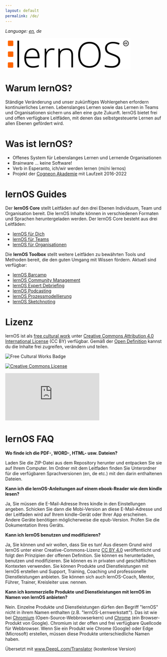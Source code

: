 ```yaml
---
layout: default
permalink: /de/
---
```

*Language: [en](https://cogneon.github.io/lernos), de*

![lernOS Logo](https://raw.githubusercontent.com/cogneon/lernos-core/master/images/lernOS%20Logo/lernOS-logo-400px.png)
<br />

# Warum lernOS?
Ständige Veränderung und unser zukünftiges Wohlergehen erfordern kontinuierliches Lernen. Lebenslanges Lernen sowie das Lernen in Teams und Organisationen sichern uns allen eine gute Zukunft. lernOS bietet frei und offen verfügbare Leitfäden, mit denen das selbstgesteuerte Lernen auf allen Ebenen gefördert wird.

# Was ist lernOS?
* Offenes System für Lebenslanges Lernen und Lernende Organisationen
* Brainware ... keine Software!
* Verb in Esperanto, ich/wir werden lernen (mi/ni lernos)
* Projekt der [Cogneon Akademie](https://lernos.org) mit Laufzeit 2016-2022

# lernOS  Guides
Der **lernOS Core** stellt Leitfäden auf den drei Ebenen Individuum, Team und Organisation bereit. Die lernOS Inhalte können in verschiedenen Formaten und Sprachen heruntergeladen werden. Der lernOS Core besteht aus drei Leitfäden:

* [lernOS für Dich](https://github.com/cogneon/lernos-for-you)
* [lernOS für Teams](https://github.com/cogneon/lernos-for-teams)
* [lernOS für Organisationen](https://github.com/cogneon/lernos-for-organizations)

Die **lernOS Toolbox** stellt weitere Leitfäden zu bewährten Tools und Methoden bereit, die den guten Umgang mit Wissen fördern. Aktuell sind verfügbar:

* [lernOS Barcamp](https://github.com/cogneon/lernos-barcamp)
* [lernOS Community Management](https://github.com/cogneon/lernos-cmgmt)
* [lernOS Expert Debriefing](https://github.com/cogneon/lernos-expert-debriefing)
* [lernOS Podcasting](https://github.com/cogneon/lernos-podcasting)
* [lernOS Prozessmodellierung](https://github.com/cogneon/lernos-cmgmt)
* [lernOS Sketchnoting](https://github.com/cogneon/lernos-sketchnoting)

# Lizenz
lernOS ist als [free cultural work](https://creativecommons.org/share-your-work/public-domain/freeworks/) unter [Creative Commons Attribution 4.0 International License](https://creativecommons.org/licenses/by/4.0/) (CC BY) verfügbar. Gemäß der [Open Definition](https://opendefinition.org/od/2.1/de/) kannst du die Inhalte frei zugreifen, verändern und teilen.

![Free Cultural Works Badge](https://upload.wikimedia.org/wikipedia/commons/thumb/b/b7/Approved-for-free-cultural-works.svg/240px-Approved-for-free-cultural-works.svg.png)

<a rel="license" href="http://creativecommons.org/licenses/by/4.0/" target="_blank"><img alt="Creative Commons License" style="border-width:0" src="https://i.creativecommons.org/l/by/4.0/88x31.png" /></a>

![](https://analytics.cogneon.de/piwik.php?idsite=3&amp;rec=1)

# lernOS FAQ
**Wo finde ich die PDF-, WORD-, HTML- usw. Dateien?**

Laden Sie die ZIP-Datei aus dem Repository herunter und entpacken Sie sie auf Ihrem Computer. Im Ordner mit dem Leitfaden finden Sie Unterordner für die verfügbaren Sprachversionen (en, de etc.) mit den darin enthaltenen Dateien.

**Kann ich die lernOS-Anleitungen auf einem ebook-Reader wie dem kindle lesen?**

Ja, Sie müssen die E-Mail-Adresse Ihres kindle in den Einstellungen angeben. Schicken Sie dann die Mobi-Version an diese E-Mail-Adresse und der Leitfaden wird auf Ihrem kindle-Gerät oder Ihrer App erscheinen. Andere Geräte benötigen möglicherweise die epub-Version. Prüfen Sie die Dokumentation Ihres Geräts.

**Kann ich lernOS benutzen und modifizieren?**

Ja, Sie können und wir wollen, dass Sie es tun! Aus diesem Grund wird lernOS unter einer Creative-Commons-Lizenz [CC BY 4.0](https://creativecommons.org/licenses/by/4.0/) veröffentlicht und folgt den Prinzipien der offenen Definition. Sie können es herunterladen, benutzen und modifizieren. Sie können es in privaten und geschäftlichen Kontexten verwenden. Sie können Produkte und Dienstleistungen mit lernOS erstellen und Support, Training, Coaching und professionelle Dienstleistungen anbieten. Sie können sich auch lernOS-Coach, Mentor, Führer, Trainer, Kreisleiter usw. nennen.

**Kann ich kommerzielle Produkte und Dienstleistungen mit lernOS im Namen von lernOS anbieten?**

Nein. Einzelne Produkte und Dienstleistungen dürfen den Begriff "lernOS" nicht in ihrem Namen enthalten (z.B. "lernOS-Lernwerkstatt"). Das ist wie bei [Chromium](https://www.chromium.org/Home) (Open-Source-Webbrowserkern) und [Chrome](https://www.google.com/intl/en_en/chrome/) (ein Browser-Produkt von Google). Chromium ist der offen und frei verfügbare Quellcode für Webbrowser. Wenn Sie ein Produkt wie Chrome (Google) oder Edge (Microsoft) erstellen, müssen diese Produkte unterschiedliche Namen haben.

Übersetzt mit www.DeepL.com/Translator (kostenlose Version)
